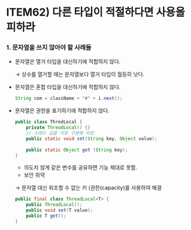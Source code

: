 # ITEM62) 다른 타입이 적절하다면 사용을 피하라

### 1. 문자열을 쓰지 않아야 할 사례들

- 문자열은 열거 타입을 대신하기에 적합하지 않다.
    
    → 상수를 열거할 때는 문자열보다 열거 타입이 월등히 낫다.
    
- 문자열은 혼합 타입을 대신하기에 적합하지 않다.
    
    ```java
    String com = className + "#" + i.next();
    ```
    
- 문자열은 권한을 표기하기에 적합하지 않다.
    
    ```java
    public class ThredLocal {
    	private ThreadLocal() {}
    	// 스레드 값을 키로 구분해 저장 
    	public static void set(String key, Object value);
    	
    	public static Object get (String key);
    }
    ```
    
    - 의도치 않게 같은 변수를 공유하면 기능 제대로 못함.
    - 보안 취약
    
    → 문자열 대신 위조할 수 없는 키 (권한(capacity)를 사용하여 해결 
    
    ```java
    public final class ThreadLocal<T> {
    	public ThreadLocal();
    	public void set(T value);
    	public T get();
    }
    ```